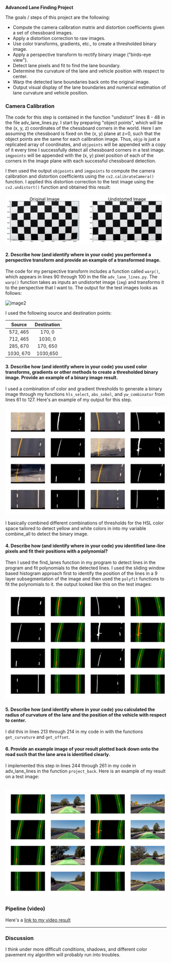 **Advanced Lane Finding Project**

The goals / steps of this project are the following:

* Compute the camera calibration matrix and distortion coefficients given a set of chessboard images.
* Apply a distortion correction to raw images.
* Use color transforms, gradients, etc., to create a thresholded binary image.
* Apply a perspective transform to rectify binary image ("birds-eye view").
* Detect lane pixels and fit to find the lane boundary.
* Determine the curvature of the lane and vehicle position with respect to center.
* Warp the detected lane boundaries back onto the original image.
* Output visual display of the lane boundaries and numerical estimation of lane curvature and vehicle position.


### Camera Calibration

The code for this step is contained in the function "undistort" lines 8 - 48 in the file adv_lane_lines.py. I start by preparing "object points", which will be the (x, y, z) coordinates of the chessboard corners in the world. Here I am assuming the chessboard is fixed on the (x, y) plane at z=0, such that the object points are the same for each calibration image.  Thus, `objp` is just a replicated array of coordinates, and `objpoints` will be appended with a copy of it every time I successfully detect all chessboard corners in a test image.  `imgpoints` will be appended with the (x, y) pixel position of each of the corners in the image plane with each successful chessboard detection.  

I then used the output `objpoints` and `imgpoints` to compute the camera calibration and distortion coefficients using the `cv2.calibrateCamera()` function.  I applied this distortion correction to the test image using the `cv2.undistort()` function and obtained this result: 

![image1](./examples/undistort_output.png)

#### 2. Describe how (and identify where in your code) you performed a perspective transform and provide an example of a transformed image.

The code for my perspective transform includes a function called `warp()`, which appears in lines 90 through 100 in the file `adv_lane_lines.py`.  The `warp()` function takes as inputs an undistortet image (`img`) and transforms it to the perspective that I want to. The output for the test images looks as follows:

![image2](./writeup/warp.png)

I used the following source and destination points:

| Source        | Destination   | 
|:-------------:|:-------------:| 
| 572, 465      | 170, 0        | 
| 712, 465      | 1030, 0       |
| 285, 670      | 170, 650      |
| 1030, 670     | 1030,650      |

#### 3. Describe how (and identify where in your code) you used color transforms, gradients or other methods to create a thresholded binary image.  Provide an example of a binary image result.

I used a combination of color and gradient thresholds to generate a binary image through my functions `hls_select`, `abs_sobel`, and `yw_combinator` from lines 61 to 127.  Here's an example of my output for this step.  

![image3](./writeup/thresh.png)

I basically combined different combinations of thresholds for the HSL color space tailored to detect yellow and white colors in into my variable combine_all to detect the binary image.


#### 4. Describe how (and identify where in your code) you identified lane-line pixels and fit their positions with a polynomial?

Then I used the find_lanes function in my program to detect lines in the program and fit polynomials to the detected lines. I used the sliding window based histogram approach first to identify the position of the lines in a 9 layer subsegmentation of the image and then used the `polyfit` functions to fit the polynomials to it. the output looked like this on the test images:

![image3](./writeup/fit.png)

#### 5. Describe how (and identify where in your code) you calculated the radius of curvature of the lane and the position of the vehicle with respect to center.

I did this in lines 213 through 214 in my code in with the functions `get_curvature` and `get_offset`.

#### 6. Provide an example image of your result plotted back down onto the road such that the lane area is identified clearly.

I implemented this step in lines 244 through 261 in my code in adv_lane_lines in the function `project_back`.  Here is an example of my result on a test image:

![image3](./writeup/back_proj.png)
---

### Pipeline (video)

Here's a [link to my video result](./test_out.mp4)

---

### Discussion

I think under more difficult conditions, shadows, and different color pavement my algorithm will probably run into troubles. 

